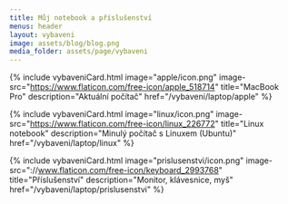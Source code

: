 ```yaml
---
title: Můj notebook a příslušenství
menus: header
layout: vybaveni
image: assets/blog/blog.png
media_folder: assets/page/vybaveni
---
```


<div class="card-deck justify-content-center">

{% include vybaveniCard.html
image="apple/icon.png"
image-src="https://www.flaticon.com/free-icon/apple_518714"
title="MacBook Pro"
description="Aktuální počítač"
href="/vybaveni/laptop/apple"
%}

{% include vybaveniCard.html
image="linux/icon.png"
image-src="https://www.flaticon.com/free-icon/linux_226772"
title="Linux notebook"
description="Minulý počítač s Linuxem (Ubuntu)"
href="/vybaveni/laptop/linux"
%}

{% include vybaveniCard.html
image="prislusenstvi/icon.png"
image-src="://www.flaticon.com/free-icon/keyboard_2993768"
title="Příslušenství"
description="Monitor, klávesnice, myš"
href="/vybaveni/laptop/prislusenstvi"
%}

</div>